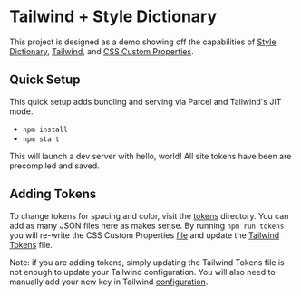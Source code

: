 # Tailwind + Style Dictionary

This project is designed as a demo showing off the capabilities of 
[Style Dictionary](https://amzn.github.io/style-dictionary/#/), 
[Tailwind](https://tailwindcss.com/), 
and [CSS Custom Properties](https://developer.mozilla.org/en-US/docs/Web/CSS/Using_CSS_custom_properties).

## Quick Setup

This quick setup adds bundling and serving via Parcel and Tailwind's JIT mode.

- `npm install`
- `npm start`

This will launch a dev server with hello, world! All site tokens have been are precompiled and saved.

## Adding Tokens

To change tokens for spacing and color, visit the [tokens](./src/assets/tokens) directory. You can add
as many JSON files here as makes sense. By running `npm run tokens` you will re-write the CSS Custom Properties
[file](./src/assets/css/base/_variables.css) and update the [Tailwind Tokens](./src/tailwind-tokens.json)
file.

Note: if you are adding tokens, simply updating the Tailwind Tokens file is not enough to update your Tailwind
configuration. You will also need to manually add your new key in Tailwind [configuration](./tailwind.config.js).
